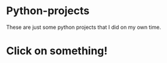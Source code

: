 # Python-projects

These are just some python projects that I did on my own time.


# Click on something!